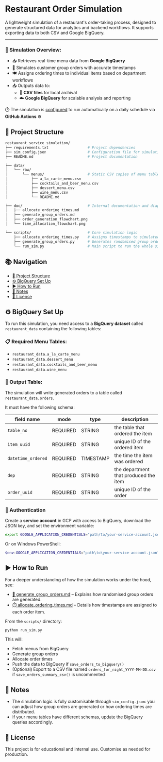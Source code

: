 # Restaurant Order Simulation

A lightweight simulation of a restaurant's order-taking process, designed to generate structured data for analytics and backend workflows. It supports exporting data to both CSV and Google BigQuery.

---

### 🧪 Simulation Overview:

- 📥 Retrieves real-time menu data from **Google BigQuery**
- 👥 Simulates customer group orders with accurate timestamps
- 🍽️ Assigns ordering times to individual items based on department workflows
- 📤 Outputs data to:
  - 📄 **CSV files** for local archival
  - ☁️ **Google BigQuery** for scalable analysis and reporting

⏱️ The simulation is [configured](.github/workflows/daily-run.yml) to run automatically on a daily schedule via **GitHub Actions** ⚙️

## 📂 Project Structure

```bash
restaurant_service_simulation/
├── requirements.txt                  # Project dependencies
├── sim_config.json                   # Configuration file for simulation
├── README.md                         # Project documentation

├── data/
│   └── raw/
│       └── menus/                    # Static CSV copies of menu tables
│           ├── a_la_carte_menu.csv
│           ├── cocktails_and_beer_menu.csv
│           ├── dessert_menu.csv
│           ├── wine_menu.csv
│           └── README.md

├── doc/                              # Internal documentation and diagrams
│   ├── allocate_ordering_times.md
│   ├── generate_group_orders.md
│   ├── order_generation_flowchart.png
│   └── time_allocation_flowchart.png

└── scripts/                          # Core simulation logic
    ├── allocate_ordering_times.py    # Assigns timestamps to simulated orders
    ├── generate_group_orders.py      # Generates randomised group orders
    └── run_sim.py                    # Main script to run the whole simulation
```

## 📚 Navigation

- [📂 Project Structure](#-project-structure)
- [⚙️ BigQuery Set Up](#️-bigquery-set-up)
- [▶️ How to Run](#️-how-to-run)
- [🧠 Notes](#-notes)
- [📄 License](#-license)

## ⚙️ BigQuery Set Up

To run this simulation, you need access to a **BigQuery dataset** called `restaurant_data` containing the following tables:

### 📋 Required Menu Tables:

- `restaurant_data.a_la_carte_menu`
- `restaurant_data.dessert_menu`
- `restaurant_data.cocktails_and_beer_menu`
- `restaurant_data.wine_menu`

### 📝 Output Table:

The simulation will write generated orders to a table called `restaurant_data.orders`.

It must have the following schema:

| field name         | mode     | type      | description                           |
| ------------------ | -------- | --------- | ------------------------------------- |
| `table_no`         | REQUIRED | STRING    | the table that ordered the item       |
| `item_uuid`        | REQUIRED | STRING    | unique ID of the ordered item         |
| `datetime_ordered` | REQUIRED | TIMESTAMP | the time the item was ordered         |
| `dep`              | REQUIRED | STRING    | the department that produced the item |
| `order_uuid`       | REQUIRED | STRING    | unique ID of the order                |

### 🔐 Authentication

Create a **service account** in GCP with access to BigQuery, download the JSON key, and set the environment variable:

```bash
export GOOGLE_APPLICATION_CREDENTIALS="path/to/your-service-account.json"
```

Or on Windows PowerShell:

```powershell
$env:GOOGLE_APPLICATION_CREDENTIALS="path\to\your-service-account.json"
```

## ▶️ How to Run

For a deeper understanding of how the simulation works under the hood, see:

- [🧾 generate\_group\_orders.md](doc/generate_group_orders.md) – Explains how randomised group orders are generated.
- [⏱️ allocate\_ordering\_times.md](doc/allocate_ordering_times.md) – Details how timestamps are assigned to each order item.

From the `scripts/` directory:

```bash
python run_sim.py
```

This will:

- Fetch menus from BigQuery
- Generate group orders
- Allocate order times
- Push the data to BigQuery if `save_orders_to_bigquery()`
- (Optional) Export to a CSV file named `orders_for_night_YYYY-MM-DD.csv` if `save_orders_summary_csv()` is uncommented

## 🧠 Notes

- The simulation logic is fully customisable through `sim_config.json`: you can adjust how group orders are generated or how ordering times are distributed.
- If your menu tables have different schemas, update the BigQuery queries accordingly.

## 📄 License

This project is for educational and internal use. Customise as needed for production.


